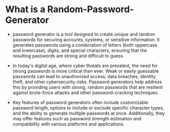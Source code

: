 # What is a Random-Password-Generator

* password generator is a tool designed to create unique and random passwords for securing accounts, systems, or sensitive information. It generates passwords using a combination of letters (both uppercase and lowercase), digits, and special characters, ensuring that the resulting passwords are strong and difficult to guess.

* In today's digital age, where cyber threats are prevalent, the need for strong passwords is more critical than ever. Weak or easily guessable passwords can lead to unauthorized access, data breaches, identity theft, and other cybersecurity risks. Password generators help address this by providing users with strong, random passwords that are resilient against brute-force attacks and other password-cracking techniques.

* Key features of password generators often include customizable password length, options to include or exclude specific character types, and the ability to generate multiple passwords at once. Additionally, they may offer features such as password strength estimation and compatibility with various platforms and applications.
